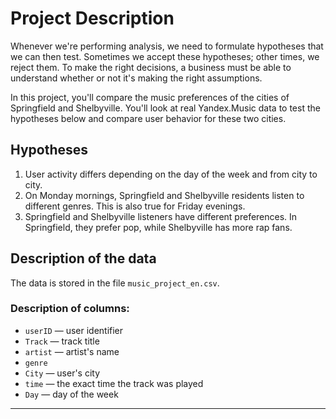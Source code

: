 # Project Description

Whenever we're performing analysis, we need to formulate hypotheses that we can then test. Sometimes we accept these hypotheses; other times, we reject them. To make the right decisions, a business must be able to understand whether or not it's making the right assumptions.

In this project, you'll compare the music preferences of the cities of Springfield and Shelbyville. You'll look at real Yandex.Music data to test the hypotheses below and compare user behavior for these two cities.

## Hypotheses

1. User activity differs depending on the day of the week and from city to city.
2. On Monday mornings, Springfield and Shelbyville residents listen to different genres. This is also true for Friday evenings.
3. Springfield and Shelbyville listeners have different preferences. In Springfield, they prefer pop, while Shelbyville has more rap fans.

## Description of the data

The data is stored in the file `music_project_en.csv`.

### Description of columns:

- `userID` — user identifier
- `Track` — track title
- `artist` — artist's name
- `genre`
- `City` — user's city
- `time` — the exact time the track was played
- `Day` — day of the week

---
